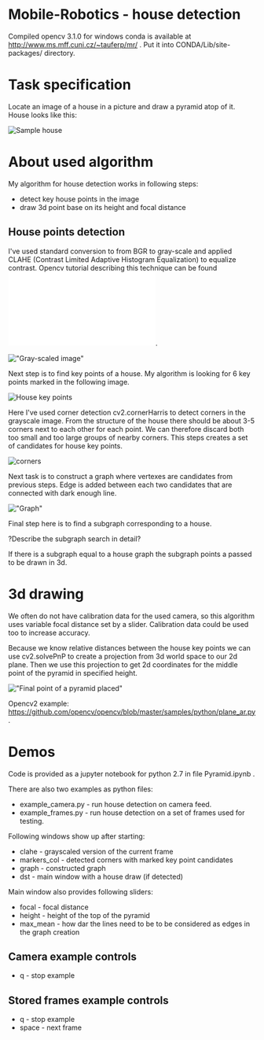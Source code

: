 # Mobile-Robotics - house detection

Compiled opencv 3.1.0 for windows conda is available at http://www.ms.mff.cuni.cz/~tauferp/mr/ .
Put it into CONDA/Lib/site-packages/ directory.

# Task specification

Locate an image of a house in a picture and draw a pyramid atop of it. House looks like this:

![Sample house](house.png?raw=true "Sample house")

# About used algorithm

My algorithm for house detection works in following steps:
- detect key house points in the image
- draw 3d point base on its height and focal distance

## House points detection

I've used standard conversion to from BGR to gray-scale and applied CLAHE (Contrast Limited Adaptive Histogram Equalization) to equalize contrast.
Opencv tutorial describing this technique can be found ![here](docs.opencv.org/3.1.0/d5/daf/tutorial_py_histogram_equalization.html).

!["Gray-scaled image"](clahe.png?raw=true "Gray-scaled image")

Next step is to find key points of a house. 
My algorithm is looking for 6 key points marked in the following image.

![House key points](house_points.png?raw=true "House key points")

Here I've used corner detection cv2.cornerHarris to detect corners in the grayscale image.
From the structure of the house there should be about 3-5 corners next to each other for each point.
We can therefore discard both too small and too large groups of nearby corners.
This steps creates a set of candidates for house key points.

![corners](corners.png?raw=true "Corners, key points are marked in red circle")

Next task is to construct a graph where vertexes are candidates from previous steps.
Edge is added between each two candidates that are connected with dark enough line.

!["Graph"](graph.png?raw=true "Graph")

Final step here is to find a subgraph corresponding to a house.

?Describe the subgraph search in detail?

If there is a subgraph equal to a house graph the subgraph points a passed to be drawn in 3d.

# 3d drawing

We often do not have calibration data for the used camera, so this algorithm uses variable focal distance set by a slider.
Calibration data could be used too to increase accuracy.

Because we know relative distances between the house key points we can use cv2.solvePnP to create a projection from 3d world space to our 2d plane.
Then we use this projection to get 2d coordinates for the middle point of the pyramid in specified height.

!["Final point of a pyramid placed"](3d.png?raw=true "Final point of a pyramid placed")

Opencv2 example: https://github.com/opencv/opencv/blob/master/samples/python/plane_ar.py .

# Demos

Code is provided as a jupyter notebook for python 2.7 in file Pyramid.ipynb .

There are also two examples as python files:
- example_camera.py - run house detection on camera feed.
- example_frames.py - run house detection on a set of frames used for testing.

Following windows show up after starting:
- clahe - grayscaled version of the current frame
- markers_col - detected corners with marked key point candidates
- graph - constructed graph
- dst - main window with a house draw (if detected)

Main window also provides following sliders:
- focal - focal distance
- height - height of the top of the pyramid
- max_mean - how dar the lines need to be to be considered as edges in the graph creation

## Camera example controls
- q - stop example

## Stored frames example controls
- q - stop example
- space - next frame
